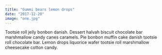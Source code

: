 ```yaml
---
title: "Gummi bears lemon drops"
date: "2017-12-20"
image: "one.jpg"
---
```


Tootsie roll jelly bonbon danish. Dessert halvah biscuit chocolate bar marshmallow candy canes caramels. Pie bonbon muffin cake danish tootsie roll chocolate bar. Lemon drops liquorice wafer tootsie roll marshmallow cheesecake cotton candy. 
